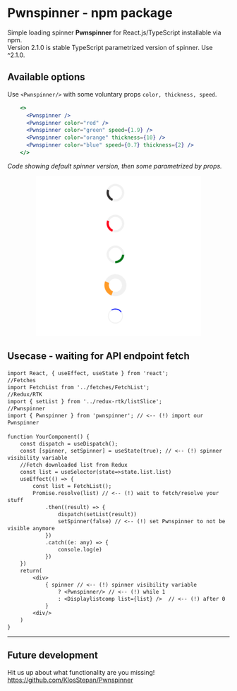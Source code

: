 # Pwnspinner - npm package

Simple loading spinner **Pwnspinner** for React.js/TypeScript installable via npm.  
Version 2.1.0 is stable TypeScript parametrized version of spinner. Use ^2.1.0.
## Available options
Use `<Pwnspinner/>` with some voluntary props `color, thickness, speed`.
```jsx
    <>
      <Pwnspinner />
      <Pwnspinner color="red" />
      <Pwnspinner color="green" speed={1.9} />
      <Pwnspinner color="orange" thickness={10} />
      <Pwnspinner color="blue" speed={0.7} thickness={2} />
    </>
```
*Code showing default spinner version, then some parametrized by props.* 
<p align="center">
  <img src="misc/sliders.png" />
</p>

## Usecase - waiting for API endpoint fetch
```JSX
import React, { useEffect, useState } from 'react';
//Fetches
import FetchList from '../fetches/FetchList';
//Redux/RTK
import { setList } from '../redux-rtk/listSlice';
//Pwnspinner
import { Pwnspinner } from 'pwnspinner'; // <-- (!) import our Pwnspinner

function YourComponent() {
    const dispatch = useDispatch();
    const [spinner, setSpinner] = useState(true); // <-- (!) spinner visibility variable
    //Fetch downloaded list from Redux
    const list = useSelector(state=>state.list.list)
    useEffect(() => {
        const list = FetchList();
        Promise.resolve(list) // <-- (!) wait to fetch/resolve your stuff
            .then((result) => {
                dispatch(setList(result))
                setSpinner(false) // <-- (!) set Pwnspinner to not be visible anymore
            })
            .catch((e: any) => {
                console.log(e)
            })
    })
    return(
        <div>
            { spinner // <-- (!) spinner visibility variable
                ? <Pwnspinner/> // <-- (!) while 1 
                : <Displaylistcomp list={list} />  // <-- (!) after 0
            }
        <div/>
    )
}
```
___

## Future development
Hit us up about what functionality are you missing!
https://github.com/KlosStepan/Pwnspinner


